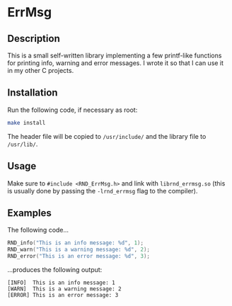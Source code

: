 # ErrMsg

## Description

This is a small self-written library implementing a few printf-like functions
for printing info, warning and error messages.  I wrote it so that I can use it
in my other C projects.

## Installation

Run the following code, if necessary as root:

```sh
make install
```

The header file will be copied to `/usr/include/` and the library file to `/usr/lib/`.

## Usage

Make sure to `#include <RND_ErrMsg.h>` and link with `librnd_errmsg.so` (this is usually
done by passing the `-lrnd_errmsg` flag to the compiler).

## Examples

The following code...

```c
RND_info("This is an info message: %d", 1);
RND_warn("This is a warning message: %d", 2);
RND_error("This is an error message: %d", 3);
```

...produces the following output:

```
[INFO]  This is an info message: 1
[WARN]  This is a warning message: 2
[ERROR] This is an error message: 3
```

